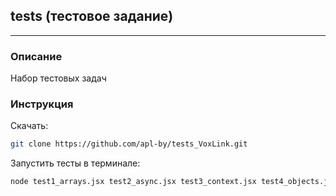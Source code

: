 ## tests (тестовое задание)

---

### Описание

Набор тестовых задач

### Инструкция

Скачать:

```bash
git clone https://github.com/apl-by/tests_VoxLink.git
```

Запустить тесты в терминале:

```bash
node test1_arrays.jsx test2_async.jsx test3_context.jsx test4_objects.jsx
```

